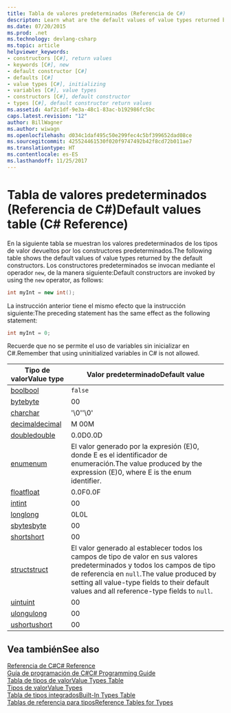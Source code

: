 ```yaml
---
title: Tabla de valores predeterminados (Referencia de C#)
descripton: Learn what are the default values of value types returned by the default constructors.
ms.date: 07/20/2015
ms.prod: .net
ms.technology: devlang-csharp
ms.topic: article
helpviewer_keywords:
- constructors [C#], return values
- keywords [C#], new
- default constructor [C#]
- defaults [C#]
- value types [C#], initializing
- variables [C#], value types
- constructors [C#], default constructor
- types [C#], default constructor return values
ms.assetid: 4af2c1df-9e3a-48c1-83ac-b192986fc5bc
caps.latest.revision: "12"
author: BillWagner
ms.author: wiwagn
ms.openlocfilehash: d034c1daf495c50e299fec4c5bf399652dad08ce
ms.sourcegitcommit: 425524461530f020f9747492b42f8cd72b011ae7
ms.translationtype: HT
ms.contentlocale: es-ES
ms.lasthandoff: 11/25/2017
---
```

# <a name="default-values-table-c-reference"></a><span data-ttu-id="44651-102">Tabla de valores predeterminados (Referencia de C#)</span><span class="sxs-lookup"><span data-stu-id="44651-102">Default values table (C# Reference)</span></span>
<span data-ttu-id="44651-103">En la siguiente tabla se muestran los valores predeterminados de los tipos de valor devueltos por los constructores predeterminados.</span><span class="sxs-lookup"><span data-stu-id="44651-103">The following table shows the default values of value types returned by the default constructors.</span></span> <span data-ttu-id="44651-104">Los constructores predeterminados se invocan mediante el operador `new`, de la manera siguiente:</span><span class="sxs-lookup"><span data-stu-id="44651-104">Default constructors are invoked by using the `new` operator, as follows:</span></span>

```csharp
int myInt = new int();
```

<span data-ttu-id="44651-105">La instrucción anterior tiene el mismo efecto que la instrucción siguiente:</span><span class="sxs-lookup"><span data-stu-id="44651-105">The preceding statement has the same effect as the following statement:</span></span>

```csharp
int myInt = 0;
```

<span data-ttu-id="44651-106">Recuerde que no se permite el uso de variables sin inicializar en C#.</span><span class="sxs-lookup"><span data-stu-id="44651-106">Remember that using uninitialized variables in C# is not allowed.</span></span>

|<span data-ttu-id="44651-107">Tipo de valor</span><span class="sxs-lookup"><span data-stu-id="44651-107">Value type</span></span>|<span data-ttu-id="44651-108">Valor predeterminado</span><span class="sxs-lookup"><span data-stu-id="44651-108">Default value</span></span>|
|----------------|-------------------|
|[<span data-ttu-id="44651-109">bool</span><span class="sxs-lookup"><span data-stu-id="44651-109">bool</span></span>](../../../csharp/language-reference/keywords/bool.md)|`false`|
|[<span data-ttu-id="44651-110">byte</span><span class="sxs-lookup"><span data-stu-id="44651-110">byte</span></span>](../../../csharp/language-reference/keywords/byte.md)|<span data-ttu-id="44651-111">0</span><span class="sxs-lookup"><span data-stu-id="44651-111">0</span></span>|
|[<span data-ttu-id="44651-112">char</span><span class="sxs-lookup"><span data-stu-id="44651-112">char</span></span>](../../../csharp/language-reference/keywords/char.md)|<span data-ttu-id="44651-113">'\0'</span><span class="sxs-lookup"><span data-stu-id="44651-113">'\0'</span></span>|
|[<span data-ttu-id="44651-114">decimal</span><span class="sxs-lookup"><span data-stu-id="44651-114">decimal</span></span>](../../../csharp/language-reference/keywords/decimal.md)|<span data-ttu-id="44651-115">M 0</span><span class="sxs-lookup"><span data-stu-id="44651-115">0M</span></span>|
|[<span data-ttu-id="44651-116">double</span><span class="sxs-lookup"><span data-stu-id="44651-116">double</span></span>](../../../csharp/language-reference/keywords/double.md)|<span data-ttu-id="44651-117">0.0D</span><span class="sxs-lookup"><span data-stu-id="44651-117">0.0D</span></span>|
|[<span data-ttu-id="44651-118">enum</span><span class="sxs-lookup"><span data-stu-id="44651-118">enum</span></span>](../../../csharp/language-reference/keywords/enum.md)|<span data-ttu-id="44651-119">El valor generado por la expresión (E)0, donde E es el identificador de enumeración.</span><span class="sxs-lookup"><span data-stu-id="44651-119">The value produced by the expression (E)0, where E is the enum identifier.</span></span>|
|[<span data-ttu-id="44651-120">float</span><span class="sxs-lookup"><span data-stu-id="44651-120">float</span></span>](../../../csharp/language-reference/keywords/float.md)|<span data-ttu-id="44651-121">0.0F</span><span class="sxs-lookup"><span data-stu-id="44651-121">0.0F</span></span>|
|[<span data-ttu-id="44651-122">int</span><span class="sxs-lookup"><span data-stu-id="44651-122">int</span></span>](../../../csharp/language-reference/keywords/int.md)|<span data-ttu-id="44651-123">0</span><span class="sxs-lookup"><span data-stu-id="44651-123">0</span></span>|
|[<span data-ttu-id="44651-124">long</span><span class="sxs-lookup"><span data-stu-id="44651-124">long</span></span>](../../../csharp/language-reference/keywords/long.md)|<span data-ttu-id="44651-125">0L</span><span class="sxs-lookup"><span data-stu-id="44651-125">0L</span></span>|
|[<span data-ttu-id="44651-126">sbyte</span><span class="sxs-lookup"><span data-stu-id="44651-126">sbyte</span></span>](../../../csharp/language-reference/keywords/sbyte.md)|<span data-ttu-id="44651-127">0</span><span class="sxs-lookup"><span data-stu-id="44651-127">0</span></span>|
|[<span data-ttu-id="44651-128">short</span><span class="sxs-lookup"><span data-stu-id="44651-128">short</span></span>](../../../csharp/language-reference/keywords/short.md)|<span data-ttu-id="44651-129">0</span><span class="sxs-lookup"><span data-stu-id="44651-129">0</span></span>|
|[<span data-ttu-id="44651-130">struct</span><span class="sxs-lookup"><span data-stu-id="44651-130">struct</span></span>](../../../csharp/language-reference/keywords/struct.md)|<span data-ttu-id="44651-131">El valor generado al establecer todos los campos de tipo de valor en sus valores predeterminados y todos los campos de tipo de referencia en `null`.</span><span class="sxs-lookup"><span data-stu-id="44651-131">The value produced by setting all value-type fields to their default values and all reference-type fields to `null`.</span></span>|
|[<span data-ttu-id="44651-132">uint</span><span class="sxs-lookup"><span data-stu-id="44651-132">uint</span></span>](../../../csharp/language-reference/keywords/uint.md)|<span data-ttu-id="44651-133">0</span><span class="sxs-lookup"><span data-stu-id="44651-133">0</span></span>|
|[<span data-ttu-id="44651-134">ulong</span><span class="sxs-lookup"><span data-stu-id="44651-134">ulong</span></span>](../../../csharp/language-reference/keywords/ulong.md)|<span data-ttu-id="44651-135">0</span><span class="sxs-lookup"><span data-stu-id="44651-135">0</span></span>|
|[<span data-ttu-id="44651-136">ushort</span><span class="sxs-lookup"><span data-stu-id="44651-136">ushort</span></span>](../../../csharp/language-reference/keywords/ushort.md)|<span data-ttu-id="44651-137">0</span><span class="sxs-lookup"><span data-stu-id="44651-137">0</span></span>|

## <a name="see-also"></a><span data-ttu-id="44651-138">Vea también</span><span class="sxs-lookup"><span data-stu-id="44651-138">See also</span></span>
 [<span data-ttu-id="44651-139">Referencia de C#</span><span class="sxs-lookup"><span data-stu-id="44651-139">C# Reference</span></span>](../../../csharp/language-reference/index.md)  
 [<span data-ttu-id="44651-140">Guía de programación de C#</span><span class="sxs-lookup"><span data-stu-id="44651-140">C# Programming Guide</span></span>](../../../csharp/programming-guide/index.md)  
 [<span data-ttu-id="44651-141">Tabla de tipos de valor</span><span class="sxs-lookup"><span data-stu-id="44651-141">Value Types Table</span></span>](../../../csharp/language-reference/keywords/value-types-table.md)  
 [<span data-ttu-id="44651-142">Tipos de valor</span><span class="sxs-lookup"><span data-stu-id="44651-142">Value Types</span></span>](../../../csharp/language-reference/keywords/value-types.md)  
 [<span data-ttu-id="44651-143">Tabla de tipos integrados</span><span class="sxs-lookup"><span data-stu-id="44651-143">Built-In Types Table</span></span>](../../../csharp/language-reference/keywords/built-in-types-table.md)  
 [<span data-ttu-id="44651-144">Tablas de referencia para tipos</span><span class="sxs-lookup"><span data-stu-id="44651-144">Reference Tables for Types</span></span>](../../../csharp/language-reference/keywords/reference-tables-for-types.md)
